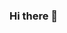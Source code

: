 ### Hi there 👋

<!--
**Abhirajxoo/Abhirajxoo** is a ✨ _special_ ✨ repository because its `README.md` (this file) appears on your GitHub profile.

Here are some ideas to get you started:

- 🔭 I’m currently working on a project...
- 🌱 I’m currently learning many things...
